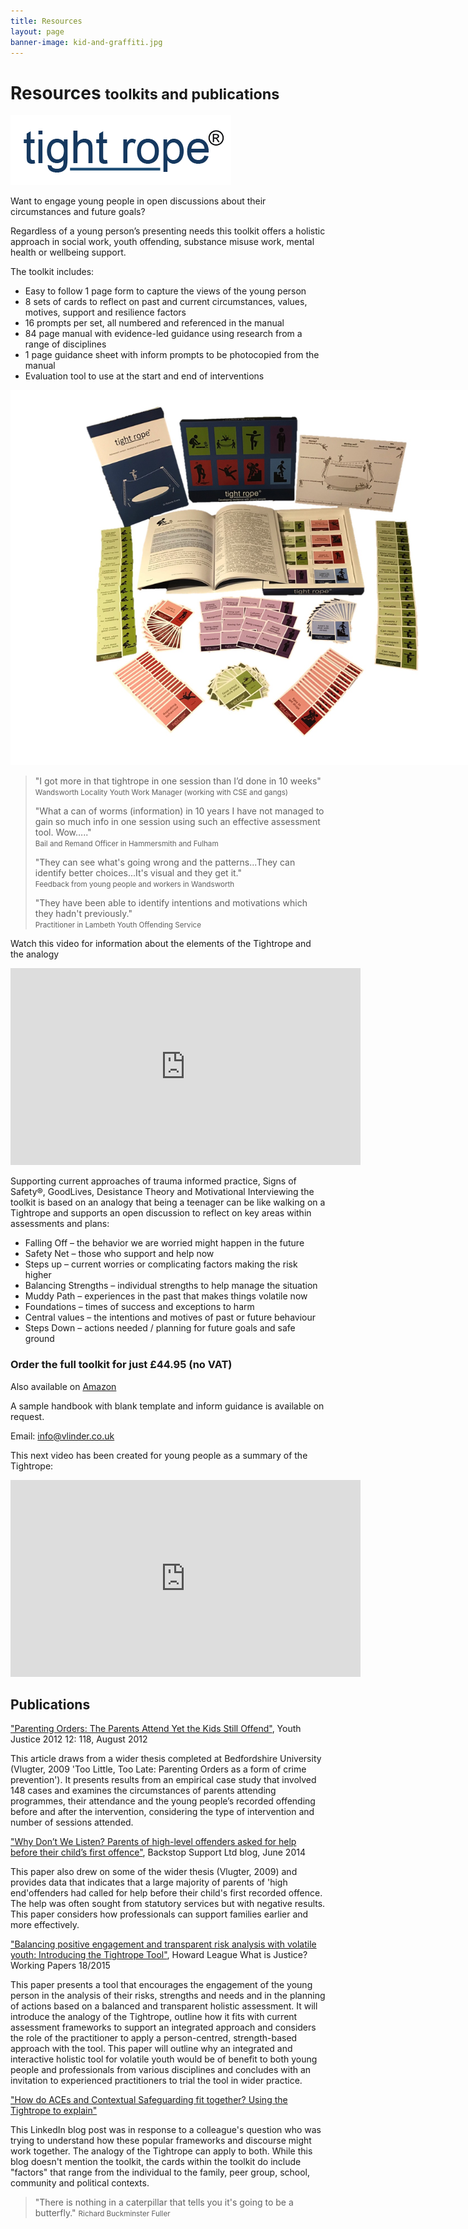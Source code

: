 ```yaml
---
title: Resources
layout: page
banner-image: kid-and-graffiti.jpg
---
```


# Resources <small>toolkits and publications</small>

<img id="tightrope-toolkit" src="resources/images/tightrope logo.png" alt="registered logo" class="img-responsive" style="max-width:400px;">

Want to engage young people in open discussions about their circumstances and future goals?

Regardless of a young person’s presenting needs this toolkit offers a holistic approach in social work, youth offending, substance misuse work, mental health or wellbeing support.

The toolkit includes:
-	Easy to follow 1 page form to capture the views of the young person
-	8 sets of cards to reflect on past and current circumstances, values, motives, support and resilience factors 
-	16 prompts per set, all numbered and referenced in the manual
-	84 page manual with evidence-led guidance using research from a range of disciplines
-	1 page guidance sheet with inform prompts to be photocopied from the manual
-	Evaluation tool to use at the start and end of interventions

<img src="resources/images/toolkit.jpg" alt="Tightrope toolkit" class="img-responsive" style="max-width:800px;">

> "I got more in that tightrope in one session than I’d done in 10 weeks"  
> <small>Wandsworth Locality Youth Work Manager (working with CSE and gangs)</small>
>
> "What a can of worms (information) in 10 years I have not managed to gain so much info in one session using such an effective assessment tool. Wow….."  
> <small>Bail and Remand Officer in Hammersmith and Fulham</small>
>
> "They can see what's going wrong and the patterns...They can identify better choices...It's visual and they get it."  
> <small>Feedback from young people and workers in Wandsworth</small>
>
> "They have been able to identify intentions and motivations which they hadn't previously."  
> <small>Practitioner in Lambeth Youth Offending Service</small>

Watch this video for information about the elements of the Tightrope and the analogy
<iframe width="560" height="315" src="https://www.youtube.com/embed/GRhAgx1uSL4" frameborder="0" allow="accelerometer; autoplay; encrypted-media; gyroscope; picture-in-picture" allowfullscreen></iframe>

Supporting current approaches of trauma informed practice, Signs of Safety®, GoodLives, Desistance Theory and Motivational Interviewing the toolkit is based on an analogy that being a teenager can be like walking on a Tightrope and supports an open discussion to reflect on key areas within assessments and plans:

-	Falling Off – the behavior we are worried might happen in the future
-	Safety Net – those who support and help now
-	Steps up  – current worries or complicating factors making the risk higher
-	Balancing Strengths – individual strengths to help manage the situation
-	Muddy Path – experiences in the past that makes things volatile now
-	Foundations – times of success and exceptions to harm
-	Central values – the intentions and motives of past or future behaviour
-	Steps Down – actions needed / planning for future goals and safe ground

### Order the full toolkit for just £44.95 (no VAT)

Also available on [Amazon]

A sample handbook with blank template and inform guidance is available on request.  

Email: [info@vlinder.co.uk](mailto:info@vlinder.co.uk)

This next video has been created for young people as a summary of the Tightrope:
<iframe width="560" height="315" src="https://www.youtube.com/embed/kQsYBatdOHU" frameborder="0" allow="accelerometer; autoplay; encrypted-media; gyroscope; picture-in-picture" allowfullscreen></iframe>


## Publications

["Parenting Orders: The Parents Attend Yet the Kids Still Offend"][parenting-orders], Youth Justice 2012 12: 118, August 2012

This article draws from a wider thesis completed at Bedfordshire University (Vlugter, 2009 'Too Little, Too Late: Parenting Orders as a form of crime prevention'). It presents results from an empirical case study that involved 148 cases and examines the circumstances of parents attending programmes, their attendance and the young people’s recorded offending before and after the intervention, considering the type of intervention and number of sessions attended. 

["Why Don’t We Listen? Parents of high-level offenders asked for help before their child’s first offence"][Backstop listen], Backstop Support Ltd blog, June 2014

This paper also drew on some of the wider thesis (Vlugter, 2009) and provides data that indicates that a large majority of parents of 'high end'offenders had called for help before their child's first recorded offence. The help was often sought from statutory services but with negative results. This paper considers how professionals can support families earlier and more effectively.

["Balancing positive engagement and transparent risk analysis with volatile youth: Introducing the Tightrope Tool"][Introducing Tightrope], Howard League What is Justice? Working Papers 18/2015 

This paper presents a tool that encourages the engagement of the young person in the analysis of their risks, strengths and needs and in the planning of actions based on a balanced and transparent holistic assessment. It will introduce the analogy of the Tightrope, outline how it fits with current assessment frameworks to support an integrated approach and considers the role of the practitioner to apply a person-centred, strength-based approach with the tool. This paper will outline why an integrated and interactive holistic tool for volatile youth would be of benefit to both young people and professionals from various disciplines and concludes with an invitation to experienced practitioners to trial the tool in wider practice.

["How do ACEs and Contextual Safeguarding fit together? Using the Tightrope to explain"][ACE Contextual]

This LinkedIn blog post was in response to a colleague's question who was trying to understand how these popular frameworks and discourse might work together. The analogy of the Tightrope can apply to both. While this blog doesn't mention the toolkit, the cards within the toolkit do include "factors" that range from the individual to the family, peer group, school, community and political contexts.

[Amazon]: https://www.amazon.co.uk/Tightrope-Toolkit-Dr-Roberta-Evans/dp/1999908007/ref=sr_1_1?ie=UTF8&qid=1548973729&sr=8-1&keywords=tightrope+evans
[ACE Contextual]: https://www.linkedin.com/pulse/how-do-aces-contextual-safeguarding-fit-together-using-roberta-evans/
[parenting-orders]: http://yjj.sagepub.com/content/12/2/118.abstract
[Backstop listen]: http://media.wix.com/ugd/03d98d_aa012ae8a413456d9d78fbbfc2c91753.pdf
[Introducing Tightrope]: http://howardleague.org/wp-content/uploads/2016/04/HLWP_18_2015.pdf

> "There is nothing in a caterpillar that tells you it's going to be a butterfly."
> <small>Richard Buckminster Fuller</small>
